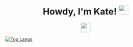<h1 align="center"> Howdy, I'm Kate! <img src="https://raw.githubusercontent.com/MartinHeinz/MartinHeinz/master/wave.gif" width="30px"></h1>
                                                                                                                                     
<p align='center'>
<a href="https://www.linkedin.com/in/lim-may-yann-4067a8102/"><img height="30" src="https://github.com/WaylonWalker/WaylonWalker/blob/main/icon/linkedin.png?raw=true"></a>
</p>

[![Top Langs](https://github-readme-stats.vercel.app/api/top-langs/?username=iamkatelim&layout=compact)](https://github.com/iamkatelim/github-readme-stats)

